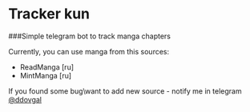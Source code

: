 # Tracker kun
###Simple telegram bot to track manga chapters

Currently, you can use manga from this sources:
- ReadManga [ru]
- MintManga [ru]

If you found some bug\want to add new source - notify me in telegram [@ddovgal](http://telegram.me/ddovgal)
